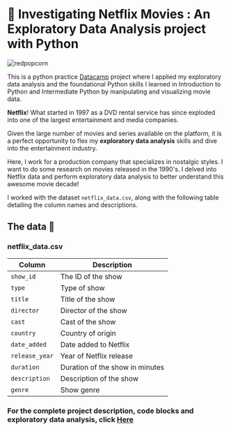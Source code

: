 # 🎥 Investigating Netflix Movies : An Exploratory Data Analysis project with Python

![redpopcorn](https://github.com/user-attachments/assets/5a6e9894-49fd-4388-a12e-70e2c1963193)


This is a python practice [Datacamp](https://app.datacamp.com/) project where I applied my exploratory data analysis and the foundational Python skills I learned in Introduction to Python and Intermediate Python by manipulating and visualizing movie data.

**Netflix**! What started in 1997 as a DVD rental service has since exploded into one of the largest entertainment and media companies.

Given the large number of movies and series available on the platform, it is a perfect opportunity to flex my **exploratory data analysis** skills and dive into the entertainment industry.

Here, I work for a production company that specializes in nostalgic styles. I want to do some research on movies released in the 1990's. I delved into Netflix data and perform exploratory data analysis to better understand this awesome movie decade!

I worked with the dataset `netflix_data.csv`, along with the following table detailing the column names and descriptions.

## The data 📑
### **netflix_data.csv**
| Column | Description |
|--------|-------------|
| `show_id` | The ID of the show |
| `type` | Type of show |
| `title` | Title of the show |
| `director` | Director of the show |
| `cast` | Cast of the show |
| `country` | Country of origin |
| `date_added` | Date added to Netflix |
| `release_year` | Year of Netflix release |
| `duration` | Duration of the show in minutes |
| `description` | Description of the show |
| `genre` | Show genre |


### For the complete project description, code blocks and exploratory data analysis, click [Here](notebook.ipynb)

